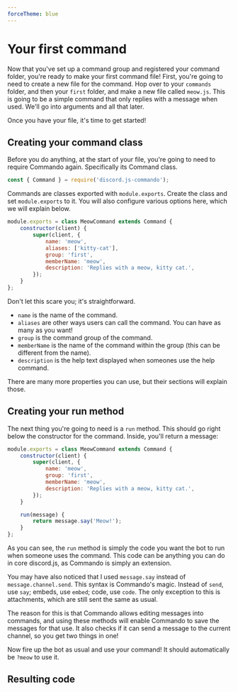 ```yaml
---
forceTheme: blue
---
```


# Your first command

Now that you've set up a command group and registered your command folder, you're ready to make your first command file! First, you're going to need to create a new file for the command. Hop over to your `commands` folder, and then your `first` folder, and make a new file called `meow.js`. This is going to be a simple command that only replies with a message when used. We'll go into arguments and all that later.

Once you have your file, it's time to get started!

## Creating your command class

Before you do anything, at the start of your file, you're going to need to require Commando again. Specifically its Command class.

```js
const { Command } = require('discord.js-commando');
```

Commands are classes exported with `module.exports`. Create the class and set `module.exports` to it. You will also configure various options here, which we will explain below.

```js
module.exports = class MeowCommand extends Command {
	constructor(client) {
		super(client, {
			name: 'meow',
			aliases: ['kitty-cat'],
			group: 'first',
			memberName: 'meow',
			description: 'Replies with a meow, kitty cat.',
		});
	}
};
```

Don't let this scare you; it's straightforward.

- `name` is the name of the command.
- `aliases` are other ways users can call the command. You can have as many as you want!
- `group` is the command group of the command.
- `memberName` is the name of the command within the group (this can be different from the name).
- `description` is the help text displayed when someones use the help command.

There are many more properties you can use, but their sections will explain those.

## Creating your run method

The next thing you're going to need is a `run` method. This should go right below the constructor for the command. Inside, you'll return a message:

```js
module.exports = class MeowCommand extends Command {
	constructor(client) {
		super(client, {
			name: 'meow',
			group: 'first',
			memberName: 'meow',
			description: 'Replies with a meow, kitty cat.',
		});
	}

	run(message) {
		return message.say('Meow!');
	}
};
```

As you can see, the `run` method is simply the code you want the bot to run when someone uses the command. This code can be anything you can do in core discord.js, as Commando is simply an extension.

You may have also noticed that I used `message.say` instead of `message.channel.send`. This syntax is Commando's magic. Instead of `send`, use `say`; embeds, use `embed`; code, use `code`. The only exception to this is attachments, which are still sent the same as usual.

The reason for this is that Commando allows editing messages into commands, and using these methods will enable Commando to save the messages for that use. It also checks if it can send a message to the current channel, so you get two things in one!

Now fire up the bot as usual and use your command! It should automatically be `?meow` to use it.

## Resulting code

<resulting-code />

